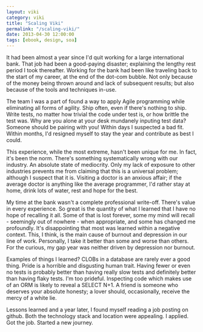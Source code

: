 ```yaml
---
layout: viki
category: viki
title: "Scaling Viki"
permalink: "/scaling-viki/"
date: 2013-04-30 12:00:00
tags: [ebook, design, soa]
---
```

It had been almost a year since I'd quit working for a large international bank. That job had been a good-paying disaster; explaining the lengthy rest period I took thereafter. Working for the bank had been like traveling back to the start of my career, at the end of the dot-com bubble. Not only because of the money being thrown around and lack of subsequent results; but also because of the tools and techniques in-use.

The team I was a part of found a way to apply Agile programming while eliminating all forms of agility. Ship often, even if there's nothing to ship. Write tests, no matter how trivial the code under test is, or how brittle the test was. Why are you alone at your desk mundanely inputing test data? Someone should be pairing with you! Within days I suspected a bad fit. Within months, I'd resigned myself to stay the year and contribute as best I could.

This experience, while the most extreme, hasn't been unique for me. In fact, it's been the norm. There's something systematically wrong with our industry. An absolute state of mediocrity. Only my lack of exposure to other industries prevents me from claiming that this is a universal problem; although I suspect that it is. Visiting a doctor is an anxious affair; if the average doctor is anything like the average programmer, I'd rather stay at home, drink lots of water, rest and hope for the best.

My time at the bank wasn't a complete professional write-off. There's value in every experience. So great is the quantity of what I learned that I have no hope of recalling it all. Some of that is lost forever, some my mind will recall - seemingly out of nowhere - when appropriate, and some has changed me profoundly. It's disappointing that most was learned within a negative context. This, I think, is the main cause of burnout and depression in our line of work. Personally, I take it better than some and worse than others. For the curious, my gap year was neither driven by depression nor burnout.

Examples of things I learned? CLOBs in a database are rarely ever a good thing. Pride is a horrible and disgusting human trait. Having fewer or even no tests is probably better than having really slow tests and definitely better than having flaky tests. I'm too prideful. Inspecting code which makes use of an ORM is likely to reveal a SELECT N+1. A friend is someone who deserves your absolute honesty; a lover should, occasionally, receive the mercy of a white lie.

Lessons learned and a year later, I found myself reading a job posting on github. Both the technology stack and location were appealing. I applied. Got the job. Started a new journey.

